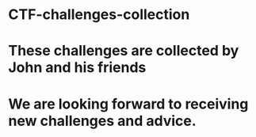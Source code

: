 # CTF-challenges-collection
# These challenges are collected by John and his friends
# We are looking forward to receiving new challenges and advice.
